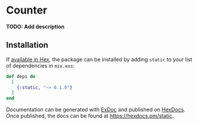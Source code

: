 # Counter

**TODO: Add description**

## Installation

If [available in Hex](https://hex.pm/docs/publish), the package can be installed
by adding `static` to your list of dependencies in `mix.exs`:

```elixir
def deps do
  [
    {:static, "~> 0.1.0"}
  ]
end
```

Documentation can be generated with [ExDoc](https://github.com/elixir-lang/ex_doc)
and published on [HexDocs](https://hexdocs.pm). Once published, the docs can
be found at <https://hexdocs.pm/static>.

